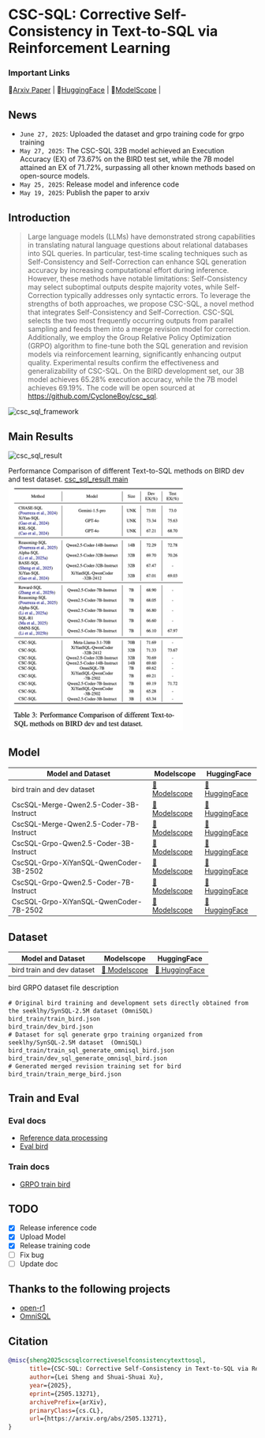 # CSC-SQL: Corrective Self-Consistency in Text-to-SQL via Reinforcement Learning

### Important Links

📖[Arxiv Paper](https://arxiv.org/abs/2505.13271) |
🤗[HuggingFace](https://huggingface.co/collections/cycloneboy/csc-sql-6835c4a52da10c54bbe14f8e) |
🤖[ModelScope](https://modelscope.cn/collections/CSC-SQL-8542177708b643) |

## News
+ `June 27, 2025`: Uploaded the dataset and grpo training code for grpo training
+ `May 27, 2025`: The CSC-SQL 32B model achieved an Execution Accuracy (EX) of 73.67% on the BIRD test set, while the 7B model attained an EX of 71.72%, surpassing all other known methods based on open-source models.
+ `May 25, 2025`: Release model and inference code
+ `May 19, 2025`: Publish the paper to arxiv

## Introduction

> Large language models (LLMs) have demonstrated strong capabilities in translating natural language questions about
> relational databases into SQL queries. In particular, test-time scaling techniques such as Self-Consistency and
> Self-Correction can enhance SQL generation accuracy by increasing computational effort during inference. However,
> these
> methods have notable limitations: Self-Consistency may select suboptimal outputs despite majority votes, while
> Self-Correction typically addresses only syntactic errors. To leverage the strengths of both approaches, we propose
> CSC-SQL, a novel method that integrates Self-Consistency and Self-Correction. CSC-SQL selects the two most frequently
> occurring outputs from parallel sampling and feeds them into a merge revision model for correction. Additionally, we
> employ the Group Relative Policy Optimization (GRPO) algorithm to fine-tune both the SQL generation and revision
> models
> via reinforcement learning, significantly enhancing output quality. Experimental results confirm the effectiveness and
> generalizability of CSC-SQL. On the BIRD development set, our 3B model achieves 65.28% execution accuracy, while the
> 7B
> model achieves 69.19%. The code will be open sourced at https://github.com/CycloneBoy/csc_sql.

![csc_sql_framework](data/image/csc_sql_framework.png)


## Main Results

![csc_sql_result](data/image/csc_sql_result.png)

Performance Comparison of different Text-to-SQL methods on BIRD dev and test dataset.
[csc_sql_result main](data/image/csc_sql_result_main.png)
<img src="data/image/csc_sql_result_main.png"  height="500" alt="csc_sql_result main">

## Model

| **Model and Dataset**                 | Modelscope                                                                                      | HuggingFace                                                                                |
|---------------------------------------|-------------------------------------------------------------------------------------------------|--------------------------------------------------------------------------------------------|
| bird train and dev dataset            | [🤖 Modelscope](https://modelscope.cn/datasets/cycloneboy/bird_train)                           | [🤗 HuggingFace](https://huggingface.co/datasets/cycloneboy/bird_train) |
| CscSQL-Merge-Qwen2.5-Coder-3B-Instruct | [🤖 Modelscope](https://modelscope.cn/models/cycloneboy/CscSQL-Merge-Qwen2.5-Coder-3B-Instruct) | [🤗 HuggingFace](https://huggingface.co/cycloneboy/CscSQL-Merge-Qwen2.5-Coder-3B-Instruct) |
| CscSQL-Merge-Qwen2.5-Coder-7B-Instruct | [🤖 Modelscope](https://modelscope.cn/models/cycloneboy/CscSQL-Merge-Qwen2.5-Coder-7B-Instruct) | [🤗 HuggingFace](https://huggingface.co/cycloneboy/CscSQL-Merge-Qwen2.5-Coder-7B-Instruct) |
| CscSQL-Grpo-Qwen2.5-Coder-3B-Instruct | [🤖 Modelscope](https://modelscope.cn/models/cycloneboy/CscSQL-Grpo-Qwen2.5-Coder-3B-Instruct)  | [🤗 HuggingFace](https://huggingface.co/cycloneboy/CscSQL-Grpo-Qwen2.5-Coder-3B-Instruct)  |
| CscSQL-Grpo-XiYanSQL-QwenCoder-3B-2502 | [🤖 Modelscope](https://modelscope.cn/models/cycloneboy/CscSQL-Grpo-XiYanSQL-QwenCoder-3B-2502) | [🤗 HuggingFace](https://huggingface.co/cycloneboy/CscSQL-Grpo-XiYanSQL-QwenCoder-3B-2502) |
| CscSQL-Grpo-Qwen2.5-Coder-7B-Instruct | [🤖 Modelscope](https://modelscope.cn/models/cycloneboy/CscSQL-Grpo-Qwen2.5-Coder-7B-Instruct)  | [🤗 HuggingFace](https://huggingface.co/cycloneboy/CscSQL-Grpo-Qwen2.5-Coder-7B-Instruct)  |
| CscSQL-Grpo-XiYanSQL-QwenCoder-7B-2502 | [🤖 Modelscope](https://modelscope.cn/models/cycloneboy/CscSQL-Grpo-XiYanSQL-QwenCoder-7B-2502) | [🤗 HuggingFace](https://huggingface.co/cycloneboy/CscSQL-Grpo-XiYanSQL-QwenCoder-7B-2502) |

## Dataset

| **Model and Dataset**                 | Modelscope                                                                                      | HuggingFace                                                                                |
|---------------------------------------|-------------------------------------------------------------------------------------------------|--------------------------------------------------------------------------------------------|
| bird train and dev dataset            | [🤖 Modelscope](https://modelscope.cn/datasets/cycloneboy/bird_train)                           | [🤗 HuggingFace](https://huggingface.co/datasets/cycloneboy/bird_train) |

bird GRPO dataset file description

```shell
# Original bird training and development sets directly obtained from the seeklhy/SynSQL-2.5M dataset (OmniSQL)
bird_train/train_bird.json
bird_train/dev_bird.json
# Dataset for sql generate grpo training organized from seeklhy/SynSQL-2.5M dataset  (OmniSQL)
bird_train/train_sql_generate_omnisql_bird.json
bird_train/dev_sql_generate_omnisql_bird.json
# Generated merged revision training set for bird
bird_train/train_merge_bird.json

```

## Train and Eval

### Eval docs

- [Reference data processing](docs/process_data.md)
- [Eval bird ](docs/eval_bird.md)

### Train docs

- [GRPO train bird ](docs/train_grpo_bird.md)


## TODO

- [x] Release inference code
- [x] Upload Model
- [x] Release training code
- [ ] Fix bug
- [ ] Update doc

## Thanks to the following projects

- [open-r1](https://github.com/huggingface/open-r1)
- [OmniSQL](https://github.com/RUCKBReasoning/OmniSQL)

## Citation

```bibtex
@misc{sheng2025cscsqlcorrectiveselfconsistencytexttosql,
      title={CSC-SQL: Corrective Self-Consistency in Text-to-SQL via Reinforcement Learning}, 
      author={Lei Sheng and Shuai-Shuai Xu},
      year={2025},
      eprint={2505.13271},
      archivePrefix={arXiv},
      primaryClass={cs.CL},
      url={https://arxiv.org/abs/2505.13271}, 
}
```
